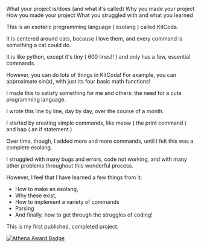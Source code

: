 What your project is/does (and what it's called)
Why you made your project
How you made your project
What you struggled with and what you learned

This is an esoteric programming language ( esolang ) called KitCoda. 

It is centered around cats, because I love them, and every command is something a cat could do. 

It is like python, except it's tiny ( 600 lines!! ) and only has a few, essential commands.

However, you can do lots of things in KitCoda! For example, you can approximate sin(x), with just its four basic math functions!


I made this to satisfy something for me and others: the need for a cute programming language.


I wrote this line by line, day by day, over the course of a month.

I started by creating simple commands, like meow ( the print command ) and bap ( an if statement )

Over time, though, I added more and more commands, until I felt this was a complete esolang.


I struggled with many bugs and errors, code not working, and with many other problems throughout this wonderful process.

However, I feel that I have learned a few things from it:
- How to make an esolang,
- Why these exist,
- How to implement a variety of commands
- Parsing
- And finally, how to get through the struggles of coding!

This is my first published, completed project.

[![Athena Award Badge](https://img.shields.io/endpoint?url=https%3A%2F%2Faward.athena.hackclub.com%2Fapi%2Fbadge)](https://award.athena.hackclub.com?utm_source=readme)
